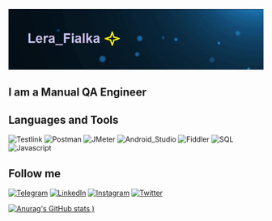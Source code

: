 ![Header](https://github.com/Wall120/Wall120/blob/main/assets/gitimage.png)

## I am a Manual QA Engineer

## Languages and Tools
![Testlink](https://img.shields.io/badge/-Testlink-FFFF00?style=for-the-badge&logo)
![Postman](https://img.shields.io/badge/-Postman-FFA500?style=for-the-badge&logo)
![JMeter](https://img.shields.io/badge/-JMeter-FF69B4?style=for-the-badge&logo)
![Android_Studio](https://img.shields.io/badge/-Android_Studio-drawable?style=for-the-badge&logo=Android_Studio)
![Fiddler](https://img.shields.io/badge/-Fiddler-00FF00?style=for-the-badge&logo)
![SQL](https://img.shields.io/badge/-SQL-090909?style=for-the-badge&logo=mysql&logoColor=006488)
![Javascript](https://img.shields.io/badge/-Javascript-090909?style=for-the-badge&logo=Javascript)

## Follow me
[![Telegram](https://img.shields.io/badge/-Telegram-090909?style=for-the-badge&logo=telegram&logoColor=27A0D9)](https://t.me/Lera_Fealka)
[![LinkedIn](https://img.shields.io/badge/-LinkedIn-090909?style=for-the-badge&logo=LinkedIn&logoColor=007BB6)](https://www.linkedin.com/in/valeriya-feoktistova)
[![Instagram](https://img.shields.io/badge/-Instagram-090909?style=for-the-badge&logo=Instagram&logoColor=B4068E)](https://www.instagram.com/lera_fialka)
[![Twitter](https://img.shields.io/badge/-Twitter-090909?style=for-the-badge&logo=Twitter&logoColor=1C9DEB)](https://twitter.com/VFeaktsistava?t=6vpni95hrghLZY2OvTwpGw&s=35)

[![Anurag's GitHub stats](https://github-readme-stats.vercel.app/api?username=Wall120&show_icons=true&theme=radical)
)](https://github.com/Wall120/github-readme-stats)